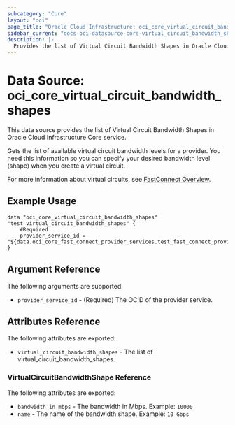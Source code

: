 ```yaml
---
subcategory: "Core"
layout: "oci"
page_title: "Oracle Cloud Infrastructure: oci_core_virtual_circuit_bandwidth_shapes"
sidebar_current: "docs-oci-datasource-core-virtual_circuit_bandwidth_shapes"
description: |-
  Provides the list of Virtual Circuit Bandwidth Shapes in Oracle Cloud Infrastructure Core service
---
```


# Data Source: oci_core_virtual_circuit_bandwidth_shapes
This data source provides the list of Virtual Circuit Bandwidth Shapes in Oracle Cloud Infrastructure Core service.

Gets the list of available virtual circuit bandwidth levels for a provider.
You need this information so you can specify your desired bandwidth level (shape) when you create a virtual circuit.

For more information about virtual circuits, see [FastConnect Overview](https://docs.cloud.oracle.com/iaas/Content/Network/Concepts/fastconnect.htm).


## Example Usage

```hcl
data "oci_core_virtual_circuit_bandwidth_shapes" "test_virtual_circuit_bandwidth_shapes" {
	#Required
	provider_service_id = "${data.oci_core_fast_connect_provider_services.test_fast_connect_provider_services.fast_connect_provider_services.0.id}"
}
```

## Argument Reference

The following arguments are supported:

* `provider_service_id` - (Required) The OCID of the provider service.


## Attributes Reference

The following attributes are exported:

* `virtual_circuit_bandwidth_shapes` - The list of virtual_circuit_bandwidth_shapes.

### VirtualCircuitBandwidthShape Reference

The following attributes are exported:

* `bandwidth_in_mbps` - The bandwidth in Mbps.  Example: `10000` 
* `name` - The name of the bandwidth shape.  Example: `10 Gbps` 

